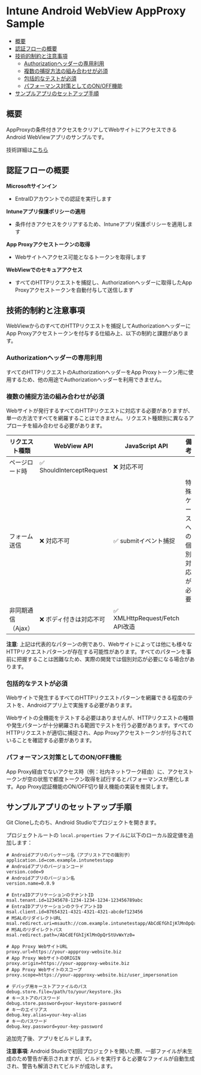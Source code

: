 <!-- omit in toc -->
# Intune Android WebView AppProxy Sample

- [概要](#概要)
- [認証フローの概要](#認証フローの概要)
- [技術的制約と注意事項](#技術的制約と注意事項)
  - [Authorizationヘッダーの専用利用](#authorizationヘッダーの専用利用)
  - [複数の捕捉方法の組み合わせが必須](#複数の捕捉方法の組み合わせが必須)
  - [包括的なテストが必須](#包括的なテストが必須)
  - [パフォーマンス対策としてのON/OFF機能](#パフォーマンス対策としてのonoff機能)
- [サンプルアプリのセットアップ手順](#サンプルアプリのセットアップ手順)

## 概要

AppProxyの条件付きアクセスをクリアしてWebサイトにアクセスできるAndroid WebViewアプリのサンプルです。

技術詳細は[こちら](./_docs/)

## 認証フローの概要

**Microsoftサインイン**
- EntraIDアカウントでの認証を実行します

**Intuneアプリ保護ポリシーの適用**
- 条件付きアクセスをクリアするため、Intuneアプリ保護ポリシーを適用します

**App Proxyアクセストークンの取得**
- Webサイトへアクセス可能となるトークンを取得します

**WebViewでのセキュアアクセス**
- すべてのHTTPリクエストを捕捉し、Authorizationヘッダーに取得したApp Proxyアクセストークンを自動付与して送信します

## 技術的制約と注意事項

WebViewからのすべてのHTTPリクエストを捕捉してAuthorizationヘッダーにApp Proxyアクセストークンを付与する仕組み上、以下の制約と課題があります。

### Authorizationヘッダーの専用利用

すべてのHTTPリクエストのAuthorizationヘッダーをApp Proxyトークン用に使用するため、他の用途でAuthorizationヘッダーを利用できません。

### 複数の捕捉方法の組み合わせが必須

Webサイトが発行するすべてのHTTPリクエストに対応する必要がありますが、単一の方法ですべてを網羅することはできません。リクエスト種類別に異なるアプローチを組み合わせる必要があります。

| リクエスト種類 | WebView API | JavaScript API | 備考 |
|---------------|-------------|----------------|------|
| ページロード時 | ✅ ShouldInterceptRequest | ❌ 対応不可 | |
| フォーム送信 | ❌ 対応不可 | ✅ submitイベント捕捉 | 特殊ケースへの個別対応が必要 |
| 非同期通信（Ajax） | ❌ ボディ付きは対応不可 | ✅ XMLHttpRequest/Fetch API改造 | |

**注意**: 上記は代表的なパターンの例であり、Webサイトによっては他にも様々なHTTPリクエストパターンが存在する可能性があります。すべてのパターンを事前に把握することは困難なため、実際の開発では個別対応が必要になる場合があります。

### 包括的なテストが必須

Webサイトで発生するすべてのHTTPリクエストパターンを網羅できる程度のテストを、Androidアプリ上で実施する必要があります。

Webサイトの全機能をテストする必要はありませんが、HTTPリクエストの種類や発生パターンが十分網羅される範囲でテストを行う必要があります。すべてのHTTPリクエストが適切に捕捉され、App Proxyアクセストークンが付与されていることを確認する必要があります。

### パフォーマンス対策としてのON/OFF機能

App Proxy経由でないアクセス時（例：社内ネットワーク経由）に、アクセストークンが空の状態で都度トークン取得を試行するとパフォーマンスが悪化します。App Proxy認証機能のON/OFF切り替え機能の実装を推奨します。

## サンプルアプリのセットアップ手順

Git Cloneしたのち、Android Studioでプロジェクトを開きます。

プロジェクトルートの `local.properties` ファイルに以下のローカル設定値を追加します：

```properties:local.properties
# Androidアプリのパッケージ名（アプリストアでの識別子）
application.id=com.example.intunetestapp
# Androidアプリのバージョンコード
version.code=9
# Androidアプリのバージョン名
version.name=0.0.9

# EntraIDアプリケーションのテナントID
msal.tenant.id=12345678-1234-1234-1234-123456789abc
# EntraIDアプリケーションのクライアントID
msal.client.id=87654321-4321-4321-4321-abcdef123456
# MSALのリダイレクトURL
msal.redirect.uri=msauth://com.example.intunetestapp/AbCdEfGhIjKlMnOpQrStUvWxYz0%3D
# MSALのリダイレクトパス
msal.redirect.path=/AbCdEfGhIjKlMnOpQrStUvWxYz0=

# App Proxy WebサイトURL
proxy.url=https://your-appproxy-website.biz
# App Proxy WebサイトのORIGIN
proxy.origin=https://your-appproxy-website.biz
# App Proxy Webサイトのスコープ
proxy.scope=https://your-appproxy-website.biz/user_impersonation

# デバッグ用キーストアファイルのパス
debug.store.file=/path/to/your/keystore.jks
# キーストアのパスワード
debug.store.password=your-keystore-password
# キーのエイリアス
debug.key.alias=your-key-alias
# キーのパスワード
debug.key.password=your-key-password
```

追加完了後、アプリをビルドします。

**注意事項**: Android Studioで初回プロジェクトを開いた際、一部ファイルが未生成のため警告が表示されますが、ビルドを実行すると必要なファイルが自動生成され、警告も解消されてビルドが成功します。
